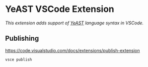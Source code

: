 # YeAST VSCode Extension

_This extension adds support of [YeAST](https://github.com/yvan-sraka/YeAST) language syntax in VSCode._

## Publishing

https://code.visualstudio.com/docs/extensions/publish-extension

```shell
vsce publish
```
